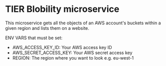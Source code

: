 <h1>TIER Blobility microservice</h1>

This microservice gets all the objects of an AWS account's buckets within a given region and lists them on a website.

ENV VARS that must be set:

* AWS_ACCESS_KEY_ID: Your AWS access key ID
* AWS_SECRET_ACCESS_KEY: Your AWS secret access key
* REGION: The region where you want to look e.g. eu-west-1